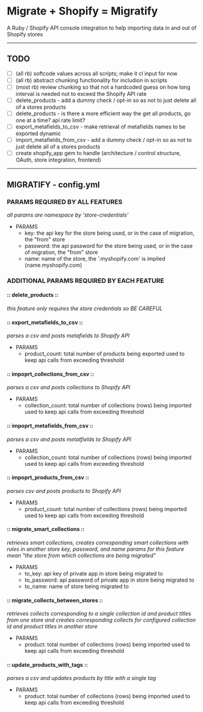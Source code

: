 # Migrate + Shopify = Migratify #
A Ruby / Shopify API console integration to help importing data in and out of Shopify stores
- - - -

## TODO ##
- [ ] (all rb) softcode values across all scripts; make it cl input for now
- [ ] (all rb) abstract chunking functionality for includion in scripts
- [ ] (most rb) review chunking so that not a hardcoded guess on how long interval is needed not to exceed the Shopify API rate 
- [ ] delete\_products - add a dummy check / opt-in so as not to just delete all of a stores products
- [ ] delete\_products - is there a more efficient way the get all products, go one at a time? api rate limit? 
- [ ] export\_metafields\_to\_csv - make retrieval of metafields names to be exported dynamic 
- [ ] import\_metafields\_from\_csv - add a dummy check / opt-in so as not to just delete all of a stores products
- [ ] create shopify\_app gem to handle (architecture / control structure, OAuth, store integration, frontend)
- - - -

## MIGRATIFY - config.yml ##

### PARAMS REQUIRED BY ALL FEATURES ###
*all params are namespace by 'store-credentials'*
* PARAMS
  * key: the api key for the store being used, or in the case of migration, the "from" store
  * password: the api password for the store being used, or in the case of migration, the "from" store
  * name: name of the store, the '.myshopify.com' is implied (name.myshopify.com)

### ADDITIONAL PARAMS REQUIRED BY EACH FEATURE ###
#### :: delete\_products :: ####
*this feature only requires the store credentials so BE CAREFUL*

#### :: export\_metafields\_to\_csv ::  ####
*parses a csv and posts metafields to Shopify API*
* PARAMS
  * product\_count: total number of products being exported used to keep api calls from exceeding threshold

#### :: impoprt\_collections\_from\_csv :: ####
*parses a csv and posts collections to Shopify API*
* PARAMS
  * collection\_count: total number of collections (rows) being imported used to keep api calls from exceeding threshold

#### :: impoprt\_metafields\_from\_csv :: #### 
*parses a csv and posts metatfields to Shopify API*
* PARAMS
  * collection\_count: total number of collections (rows) being imported used to keep api calls from exceeding threshold

#### :: impoprt\_products\_from\_csv :: #### 
*parses csv and posts products to Shopify API*
* PARAMS
  * product\_count: total number of collections (rows) being imported used to keep api calls from exceeding threshold

#### :: migrate\_smart\_collections :: ####
*retrieves smart collections, creates corresponding smart collections with rules in another store*
*key, password, and name params for this feature mean "the store from which collections are being migrated"*
* PARAMS
  * to\_key: api key of private app in store being migrated to
  * to\_password: api password of private app in store being migrated to
  * to\_name: name of store being migrated to

#### :: migrate\_collects\_between\_stores :: ####
*retrieves collects corresponding to a single collection id and product titles from one store and creates corresponding*
*collects for configured collection id and product titles in another store*
* PARAMS
  * product: total number of collections (rows) being imported used to keep api calls from exceeding threshold

#### :: update\_products\_with\_tags :: ####
*parses a csv and updates products by title with a single tag*
* PARAMS
  * product: total number of collections (rows) being imported used to keep api calls from exceeding threshold
